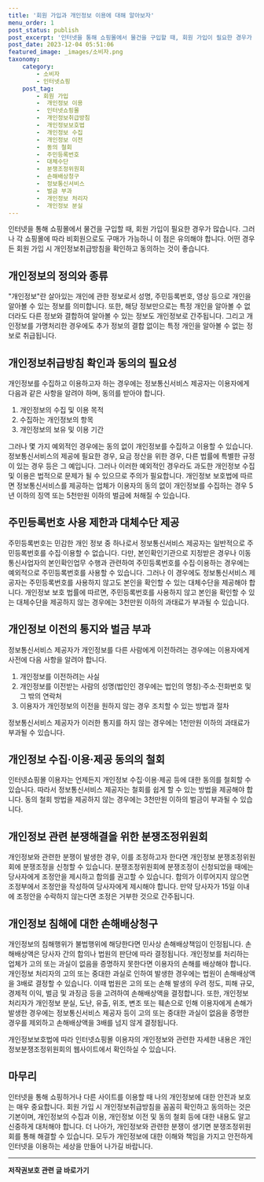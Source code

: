 ```yaml
---
title: '회원 가입과 개인정보 이용에 대해 알아보자'
menu_order: 1
post_status: publish
post_excerpt: '인터넷을 통해 쇼핑몰에서 물건을 구입할 때, 회원 가입이 필요한 경우가 많습니다. 그러나 각 쇼핑몰에 따라 비회원으로도 구매가 가능하니 이 점은 유의해야 합니다. 어떤 경우든 회원 가입 시 개인정보취급방침을 확인하고 동의하는 것이 좋습니다.'
post_date: 2023-12-04 05:51:06
featured_image: _images/소비자.png
taxonomy:
    category:
        - 소비자
        - 인터넷쇼핑
    post_tag:
        - 회원 가입
        -  개인정보 이용
        -  인터넷쇼핑몰
        -  개인정보취급방침
        -  개인정보보호법
        -  개인정보 수집
        -  개인정보 이전
        -  동의 철회
        -  주민등록번호
        -  대체수단
        -  분쟁조정위원회
        -  손해배상청구
        -  정보통신서비스
        -  벌금 부과
        -  개인정보 처리자
        -  개인정보 분실
---
```



인터넷을 통해 쇼핑몰에서 물건을 구입할 때, 회원 가입이 필요한 경우가 많습니다. 그러나 각 쇼핑몰에 따라 비회원으로도 구매가 가능하니 이 점은 유의해야 합니다. 어떤 경우든 회원 가입 시 개인정보취급방침을 확인하고 동의하는 것이 좋습니다.

## 개인정보의 정의와 종류

"개인정보"란 살아있는 개인에 관한 정보로서 성명, 주민등록번호, 영상 등으로 개인을 알아볼 수 있는 정보를 의미합니다. 또한, 해당 정보만으로는 특정 개인을 알아볼 수 없더라도 다른 정보와 결합하여 알아볼 수 있는 정보도 개인정보로 간주됩니다. 그리고 개인정보를 가명처리한 경우에도 추가 정보의 결합 없이는 특정 개인을 알아볼 수 없는 정보로 취급됩니다.

## 개인정보취급방침 확인과 동의의 필요성

개인정보를 수집하고 이용하고자 하는 경우에는 정보통신서비스 제공자는 이용자에게 다음과 같은 사항을 알려야 하며, 동의를 받아야 합니다.

1. 개인정보의 수집 및 이용 목적
2. 수집하는 개인정보의 항목
3. 개인정보의 보유 및 이용 기간

그러나 몇 가지 예외적인 경우에는 동의 없이 개인정보를 수집하고 이용할 수 있습니다. 정보통신서비스의 제공에 필요한 경우, 요금 정산을 위한 경우, 다른 법률에 특별한 규정이 있는 경우 등은 그 예입니다. 그러나 이러한 예외적인 경우라도 과도한 개인정보 수집 및 이용은 법적으로 문제가 될 수 있으므로 주의가 필요합니다. 개인정보 보호법에 따르면 정보통신서비스를 제공하는 업체가 이용자의 동의 없이 개인정보를 수집하는 경우 5년 이하의 징역 또는 5천만원 이하의 벌금에 처해질 수 있습니다.

## 주민등록번호 사용 제한과 대체수단 제공

주민등록번호는 민감한 개인 정보 중 하나로서 정보통신서비스 제공자는 일반적으로 주민등록번호를 수집·이용할 수 없습니다. 다만, 본인확인기관으로 지정받은 경우나 이동통신사업자의 본인확인업무 수행과 관련하여 주민등록번호를 수집·이용하는 경우에는 예외적으로 주민등록번호를 사용할 수 있습니다. 그러나 이 경우에도 정보통신서비스 제공자는 주민등록번호를 사용하지 않고도 본인을 확인할 수 있는 대체수단을 제공해야 합니다. 개인정보 보호 법률에 따르면, 주민등록번호를 사용하지 않고 본인을 확인할 수 있는 대체수단을 제공하지 않는 경우에는 3천만원 이하의 과태료가 부과될 수 있습니다.

## 개인정보 이전의 통지와 벌금 부과

정보통신서비스 제공자가 개인정보를 다른 사람에게 이전하려는 경우에는 이용자에게 사전에 다음 사항을 알려야 합니다.

1. 개인정보를 이전하려는 사실
2. 개인정보를 이전받는 사람의 성명(법인인 경우에는 법인의 명칭)·주소·전화번호 및 그 밖의 연락처
3. 이용자가 개인정보의 이전을 원하지 않는 경우 조치할 수 있는 방법과 절차

정보통신서비스 제공자가 이러한 통지를 하지 않는 경우에는 1천만원 이하의 과태료가 부과될 수 있습니다.

## 개인정보 수집·이용·제공 동의의 철회

인터넷쇼핑몰 이용자는 언제든지 개인정보 수집·이용·제공 등에 대한 동의를 철회할 수 있습니다. 따라서 정보통신서비스 제공자는 철회를 쉽게 할 수 있는 방법을 제공해야 합니다. 동의 철회 방법을 제공하지 않는 경우에는 3천만원 이하의 벌금이 부과될 수 있습니다.

## 개인정보 관련 분쟁해결을 위한 분쟁조정위원회

개인정보와 관련한 분쟁이 발생한 경우, 이를 조정하고자 한다면 개인정보 분쟁조정위원회에 분쟁조정을 신청할 수 있습니다. 분쟁조정위원회에 분쟁조정이 신청되었을 때에는 당사자에게 조정안을 제시하고 합의를 권고할 수 있습니다. 합의가 이루어지지 않으면 조정부에서 조정안을 작성하여 당사자에게 제시해야 합니다. 만약 당사자가 15일 이내에 조정안을 수락하지 않는다면 조정은 거부한 것으로 간주됩니다.

## 개인정보 침해에 대한 손해배상청구

개인정보의 침해행위가 불법행위에 해당한다면 민사상 손해배상책임이 인정됩니다. 손해배상액은 당사자 간의 합의나 법원의 판단에 따라 결정됩니다. 개인정보를 처리하는 업체가 고의 또는 과실이 없음을 증명하지 못한다면 이용자의 손해를 배상해야 합니다. 개인정보 처리자의 고의 또는 중대한 과실로 인하여 발생한 경우에는 법원이 손해배상액을 3배로 결정할 수 있습니다. 이때 법원은 고의 또는 손해 발생의 우려 정도, 피해 규모, 경제적 이익, 벌금 및 과징금 등을 고려하여 손해배상액을 결정합니다. 또한, 개인정보 처리자가 개인정보 분실, 도난, 유출, 위조, 변조 또는 훼손으로 인해 이용자에게 손해가 발생한 경우에는 정보통신서비스 제공자 등이 고의 또는 중대한 과실이 없음을 증명한 경우를 제외하고 손해배상액을 3배를 넘지 않게 결정됩니다.

개인정보보호법에 따라 인터넷쇼핑몰 이용자의 개인정보와 관련한 자세한 내용은 개인정보분쟁조정위원회의 웹사이트에서 확인하실 수 있습니다.

## 마무리

인터넷을 통해 쇼핑하거나 다른 사이트를 이용할 때 나의 개인정보에 대한 안전과 보호는 매우 중요합니다. 회원 가입 시 개인정보취급방침을 꼼꼼히 확인하고 동의하는 것은 기본이며, 개인정보의 수집과 이용, 개인정보 이전 및 동의 철회 등에 대한 내용도 알고 신중하게 대처해야 합니다. 더 나아가, 개인정보와 관련한 분쟁이 생기면 분쟁조정위원회를 통해 해결할 수 있습니다. 모두가 개인정보에 대한 이해와 책임을 가지고 안전하게 인터넷을 이용하는 세상을 만들어 나가길 바랍니다.
<!-- wp:separator -->
<hr class="wp-block-separator has-alpha-channel-opacity"/>
<!-- /wp:separator -->

<!-- wp:group {"backgroundColor":"base","layout":{"type":"constrained"}} -->
<div class="wp-block-group has-base-background-color has-background"><!-- wp:paragraph {"align":"center","fontSize":"medium"} -->
<p class="has-text-align-center has-large-font-size"><strong>저작권보호 관련 글 바로가기</strong></p>
<!-- /wp:paragraph -->


<!-- wp:latest-posts
{"categories":[{"id":14799,"count":19,"description":"","link":"https://uknowlaw.com/category/%ec%a0%80%ec%9e%91%ea%b6%8c%eb%b3%b4%ed%98%b8/","name":"저작권보호","slug":"저작권보호","taxonomy":"category","parent":0,"meta":[],"_links":{"self":[{"href":"https://uknowlaw.com/wp-json/wp/v2/categories/14799"}],"collection":[{"href":"https://uknowlaw.com/wp-json/wp/v2/categories"}],"about":[{"href":"https://uknowlaw.com/wp-json/wp/v2/taxonomies/category"}],"wp:post_type":[{"href":"https://uknowlaw.com/wp-json/wp/v2/posts?categories=14799"}],"curies":[{"name":"wp","href":"https://api.w.org/{rel}","templated":true}]}}],"postsToShow":100,"excerptLength":28,"postLayout":"grid","columns":2,"featuredImageAlign":"left","featuredImageSizeSlug":"large","fontSize":"small"} /--></div>
<!-- /wp:group -->